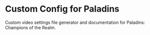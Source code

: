 # Custom Config for Paladins

Custom video settings file generator and documentation for Paladins: Champions of the Realm.
